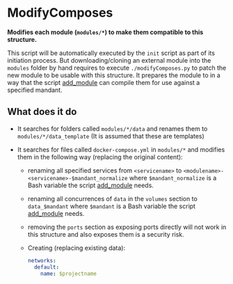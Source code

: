 # ModifyComposes

**Modifies each module (`modules/*`) to make them compatible to this structure.**

This script will be automatically executed by the `init` script as part of its initiation process. But downloading/cloning an external module into the `modules` folder by hand requires to execute `./modifyComposes.py` to patch the new module to be usable with this structure. It prepares the module to in a way that the script [add_module](./add_module.md) can compile them for use against a specified mandant.

## What does it do

- It searches for folders called `modules/*/data` and renames them to `modules/*/data_template` (It is assumed that these are templates)

- It searches for files called `docker-compose.yml` in `modules/*` and modifies them in the following way (replacing the original content):

  - renaming all specified services from `<servicename>` to `<modulename>-<servicename>-$mandant_normalize` where `$mandant_normalize` is a Bash variable the script [add_module](./add_module.md) needs.

  - renaming all concurrences of `data` in the `volumes` section to `data_$mandant` where `$mandant` is a Bash variable the script [add_module](./add_module.md) needs.

  - removing the `ports` section as exposing ports directly will not work in this structure and also exposes them is a security risk.

  - Creating (replacing existing data):

    ```yaml
    networks:
      default:
        name: $projectname
    ```

    